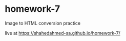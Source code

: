 # homework-7
Image to HTML conversion practice

live at https://shahedahmed-sa.github.io/homework-7/
